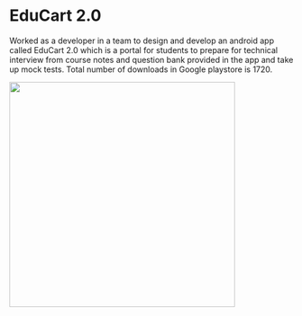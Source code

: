 # EduCart 2.0

Worked as a developer in a team to design and develop an android app called EduCart 2.0 which is a portal for students to prepare for technical interview from course notes and question bank provided in the app and take up mock tests. Total number of downloads in Google playstore is 1720.



<img src="https://user-images.githubusercontent.com/32341039/57986759-aeed9680-7a96-11e9-9cb7-cd0a97ee7ecb.jpg" width="400" height="400">
